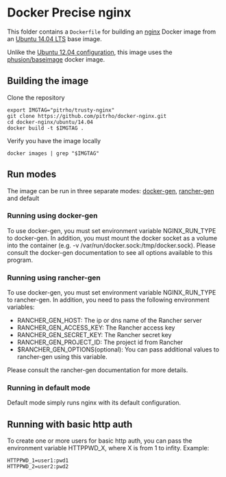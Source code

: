 # Docker Precise nginx
This folder contains a `Dockerfile` for building an [nginx](http://nginx.org/)
Docker image from an [Ubuntu 14.04 LTS](http://releases.ubuntu.com/trusty/)
base image.

Unlike the [Ubuntu 12.04 configuration](../12.04/README.md), this image uses
the [phusion/baseimage](https://github.com/phusion/baseimage-docker) docker
image.

## Building the image

Clone the repository

    export IMGTAG="pitrho/trusty-nginx"
    git clone https://github.com/pitrho/docker-nginx.git
    cd docker-nginx/ubuntu/14.04
    docker build -t $IMGTAG .

Verify you have the image locally

    docker images | grep "$IMGTAG"

## Run modes

The image can be run in three separate modes:
[docker-gen](https://github.com/jwilder/docker-gen),
[rancher-gen](https://github.com/pitrho/rancher-gen) and default

### Running using docker-gen
To use docker-gen, you must set environment variable NGINX_RUN_TYPE to
docker-gen. In addition, you must mount the docker socket as a volume into
the container (e.g. -v /var/run/docker.sock:/tmp/docker.sock). Please consult
the docker-gen documentation to see all options available to this program.

### Running using rancher-gen
To use docker-gen, you must set environment variable NGINX_RUN_TYPE to
rancher-gen. In addition, you need to pass the following environment variables:
  * RANCHER_GEN_HOST: The ip or dns name of the Rancher server
  * RANCHER_GEN_ACCESS_KEY: The Rancher access key
  * RANCHER_GEN_SECRET_KEY: The Rancher secret key
  * RANCHER_GEN_PROJECT_ID: The project id from Rancher
  * $RANCHER_GEN_OPTIONS(optional): You can pass additional values to
    rancher-gen using this variable.

Please consult the rancher-gen documentation for more details.

### Running in default mode
Default mode simply runs nginx with its default configuration.

## Running with basic http auth

To create one or more users for basic http auth, you can pass the environment
variable HTTPPWD_X, where X is from 1 to infity. Example:

    HTTPPWD_1=user1:pwd1
    HTTPPWD_2=user2:pwd2
